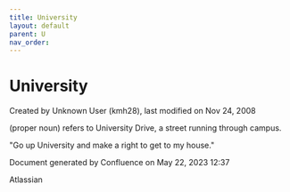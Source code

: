 ```yaml
---
title: University
layout: default
parent: U
nav_order:
---
```


# University

Created by  Unknown User (kmh28), last modified on Nov 24, 2008

(proper noun) refers to University Drive, a street running through campus.

&quot;Go up University and make a right to get to my house.&quot; 

Document generated by Confluence on May 22, 2023 12:37

Atlassian
